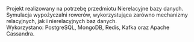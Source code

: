 Projekt realizowany na potrzebę przedmiotu Nierelacyjne bazy danych.  \
Symulacja wypożyczalni rowerów, wykorzystująca zarówno mechanizmy relacyjnych, jak i nierelacyjnych baz danych.  \
Wykorzystano: PostgreSQL, MongoDB, Redis, Kafka oraz Apache Cassandra.
